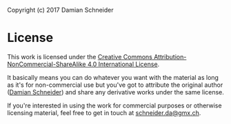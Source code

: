 
Copyright (c) 2017 Damian Schneider

# License

This work is licensed under the [Creative Commons Attribution-NonCommercial-ShareAlike 4.0 International License](http://creativecommons.org/licenses/by-nc-sa/4.0/).

It basically means you can do whatever you want with the material as long as it's for non-commercial use but you've got to attribute the original author ([Damian Schneider](http://github.com/DedeHai)) and share any derivative works under the same license.

If you're interested in using the work for commercial purposes or otherwise licensing material, feel free to get in touch at [schneider.da@gmx.ch](schneider.da@gmx.ch).